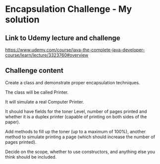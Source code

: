 # Encapsulation Challenge - My solution

## Link to Udemy lecture and challenge

https://www.udemy.com/course/java-the-complete-java-developer-course/learn/lecture/3323760#overview

## Challenge content

Create a class and demonstrate proper encapsulation techniques.

The class will be called Printer.

It will simulate a real Computer Printer.

It should have fields for the toner Level, number of pages printed and whether it is a duplex printer (capable of printing on both sides of the paper).

Add methods to fill up the toner (up to a maximum of 100%), another method to simulate printing a page (which should increase the number of pages printed).

Decide on the scope, whether to use constructors, and anything else you think should be included.

